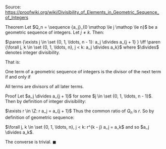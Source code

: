 # 

Source: https://proofwiki.org/wiki/Divisibility_of_Elements_in_Geometric_Sequence_of_Integers

Theorem
Let $Q_n = \sequence {a_j}_{0 \mathop \le j \mathop \le n}$ be a geometric sequence of integers.
Let $j \ne k$.
Then:

$\paren {\exists j \in \set {0, 1, \ldots, n - 1}: a_j \divides a_{j + 1} } \iff \paren {\forall j, k \in \set {0, 1, \ldots, n}, j < k: a_j \divides a_k}$
where $\divides$ denotes integer divisibility.

That is:

One term of a geometric sequence of integers is the divisor of the next term
if and only if

All terms are divisors of all later terms.


Proof
Let $a_j \divides a_{j + 1}$ for some $j \in \set {0, 1, \ldots, n - 1}$.
Then by definition of integer divisibility:

$\exists r \in \Z: r a_j = a_{j + 1}$
Thus the common ratio of $Q_n$ is $r$.
So by definition of geometric sequence:

$\forall j, k \in \set {0, 1, \ldots, n}, j < k: r^{k - j} a_j = a_k$
and so $a_j \divides a_k$.

The converse is trivial.
$\blacksquare$





